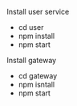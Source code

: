 Install user service
- cd user
- npm install
- npm start

Install gateway
- cd gateway
- npm isntall
- npm start